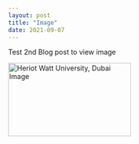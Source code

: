 ```yaml
--- 
layout: post
title: "Image"
date: 2021-09-07
---
```

Test 2nd Blog post to view image
<p>
<image src = "https://www.hw.ac.uk/dubai/img/heriotwattimage.jpg"
alt = "Heriot Watt University, Dubai Image" width = "250" height = "150">
</p>
